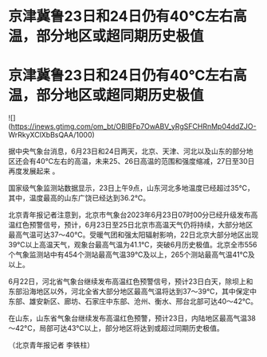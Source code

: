 # 京津冀鲁23日和24日仍有40℃左右高温，部分地区或超同期历史极值

# 京津冀鲁23日和24日仍有40℃左右高温，部分地区或超同期历史极值

![](https://inews.gtimg.com/om_bt/OBIBFp7OwABV_yRgSFCHRnMp04ddZJO-
WrRkyXClXbBsQAA/1000)

据中央气象台消息，6月23日和24日两天，北京、天津、河北以及山东的部分地区还会有40℃左右的高温，未来25、26日高温的范围和强度缩减，27日至30日再度发展起来
。

国家级气象监测站数据显示，23日上午9点，山东河北多地温度已经超过35℃，其中，温度最高的山东广饶已经达到36.2℃。

北京青年报记者注意到，北京市气象台2023年6月23日07时00分已经升级发布高温红色预警信号，预计，6月23日至25日北京市高温天气仍将持续，大部分地区最高气温可达37～40℃。受暖气团和强太阳辐射影响，22日北京大部分地区出现39℃以上高温天气，观象台最高气温为41.1℃，突破6月历史极值。北京全市556个气象监测站中有454个测站最高气温39℃及以上，265个测站最高气温41℃及以上。

6月22日，河北省气象台继续发布高温红色预警信号，预计23日白天，除坝上和东部沿海地区以外，河北全省大部分地区最高气温将达到37～39℃，其中保定中东部、雄安新区、廊坊、石家庄中东部、沧州、衡水、邢台北部可达40～42℃。

在山东，山东省气象台继续发布高温红色预警，预计23日，内陆地区最高气温38～42°C，局部可达43°C以上，部分地区将达到或超过同期历史极值。

（北京青年报记者 李铁柱）

